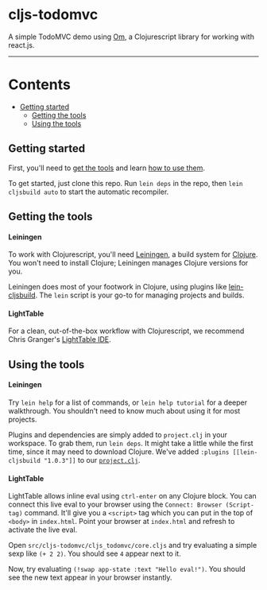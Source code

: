 # cljs-todomvc

A simple TodoMVC demo using [Om](https://github.com/swannodette/om), a Clojurescript library for working with react.js.

---

# Contents
 - [Getting started](#getting-started)
   - [Getting the tools](#getting-the-tools)
   - [Using the tools](#using-the-tools)


## Getting started

First, you'll need to [get the tools](#getting-the-tools) and learn [how to use them](#using-the-tools).

To get started, just clone this repo.  Run `lein deps` in the repo, then `lein cljsbuild auto` to start the automatic recompiler.

## Getting the tools

#### Leiningen

To work with Clojurescript, you'll need [Leiningen](http://leiningen.org), a build system for [Clojure](http://clojure.org).  You won't need to install Clojure; Leiningen manages Clojure versions for you.

Leiningen does most of your footwork in Clojure, using plugins like [lein-cljsbuild](https://github.com/emezeske/lein-cljsbuild#lein-cljsbuild).  The `lein` script is your go-to for managing projects and builds.

#### LightTable

For a clean, out-of-the-box workflow with Clojurescript, we recommend Chris Granger's [LightTable IDE](http://lighttable.com/).

## Using the tools

#### Leiningen

Try `lein help` for a list of commands, or `lein help tutorial` for a deeper walkthrough.  You shouldn't need to know much about using it for most projects.

Plugins and dependencies are simply added to `project.clj` in your workspace.  To grab them, run `lein deps`.  It might take a little while the first time, since it may need to download Clojure.  We've added `:plugins [[lein-cljsbuild "1.0.3"]]` to our [`project.clj`](https://github.com/synapse-garden/cljs-todomvc/blob/master/project.clj).

#### LightTable

LightTable allows inline eval using `ctrl-enter` on any Clojure block.  You can connect this live eval to your browser using the `Connect: Browser (Script-tag)` command.  It'll give you a `<script>` tag which you can put in the top of `<body>` in `index.html`.  Point your browser at `index.html` and refresh to activate the live eval.

Open `src/cljs-todomvc/cljs_todomvc/core.cljs` and try evaluating a simple sexp like `(+ 2 2)`.  You should see `4` appear next to it.

Now, try evaluating `(!swap app-state :text "Hello eval!")`.  You should see the new text appear in your browser instantly.

